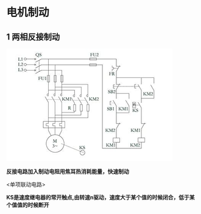 # 电机制动

## 1 两相反接制动

![alt text](image.png)

**反接电路加入制动电阻用焦耳热消耗能量，快速制动**

<单项联动电路>

**KS是速度继电器的常开触点,由转速n驱动，速度大于某个值的时候闭合，低于某个值值的时候断开**


